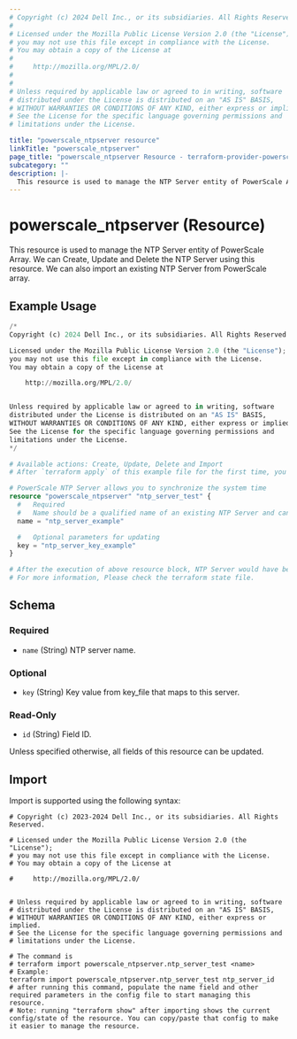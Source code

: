 ```yaml
---
# Copyright (c) 2024 Dell Inc., or its subsidiaries. All Rights Reserved.
#
# Licensed under the Mozilla Public License Version 2.0 (the "License");
# you may not use this file except in compliance with the License.
# You may obtain a copy of the License at
#
#     http://mozilla.org/MPL/2.0/
#
#
# Unless required by applicable law or agreed to in writing, software
# distributed under the License is distributed on an "AS IS" BASIS,
# WITHOUT WARRANTIES OR CONDITIONS OF ANY KIND, either express or implied.
# See the License for the specific language governing permissions and
# limitations under the License.

title: "powerscale_ntpserver resource"
linkTitle: "powerscale_ntpserver"
page_title: "powerscale_ntpserver Resource - terraform-provider-powerscale"
subcategory: ""
description: |-
  This resource is used to manage the NTP Server entity of PowerScale Array. We can Create, Update and Delete the NTP Server using this resource. We can also import an existing NTP Server from PowerScale array.
---
```


# powerscale_ntpserver (Resource)

This resource is used to manage the NTP Server entity of PowerScale Array. We can Create, Update and Delete the NTP Server using this resource. We can also import an existing NTP Server from PowerScale array.


## Example Usage

```terraform
/*
Copyright (c) 2024 Dell Inc., or its subsidiaries. All Rights Reserved.

Licensed under the Mozilla Public License Version 2.0 (the "License");
you may not use this file except in compliance with the License.
You may obtain a copy of the License at

    http://mozilla.org/MPL/2.0/


Unless required by applicable law or agreed to in writing, software
distributed under the License is distributed on an "AS IS" BASIS,
WITHOUT WARRANTIES OR CONDITIONS OF ANY KIND, either express or implied.
See the License for the specific language governing permissions and
limitations under the License.
*/

# Available actions: Create, Update, Delete and Import
# After `terraform apply` of this example file for the first time, you will create a NTP Server on the PowerScale

# PowerScale NTP Server allows you to synchronize the system time
resource "powerscale_ntpserver" "ntp_server_test" {
  #   Required
  #   Name should be a qualified name of an existing NTP Server and cannot be updated
  name = "ntp_server_example"

  #   Optional parameters for updating
  key = "ntp_server_key_example"
}

# After the execution of above resource block, NTP Server would have been created on the PowerScale array.
# For more information, Please check the terraform state file.
```

<!-- schema generated by tfplugindocs -->
## Schema

### Required

- `name` (String) NTP server name.

### Optional

- `key` (String) Key value from key_file that maps to this server.

### Read-Only

- `id` (String) Field ID.

Unless specified otherwise, all fields of this resource can be updated.

## Import

Import is supported using the following syntax:

```shell
# Copyright (c) 2023-2024 Dell Inc., or its subsidiaries. All Rights Reserved.

# Licensed under the Mozilla Public License Version 2.0 (the "License");
# you may not use this file except in compliance with the License.
# You may obtain a copy of the License at

#     http://mozilla.org/MPL/2.0/


# Unless required by applicable law or agreed to in writing, software
# distributed under the License is distributed on an "AS IS" BASIS,
# WITHOUT WARRANTIES OR CONDITIONS OF ANY KIND, either express or implied.
# See the License for the specific language governing permissions and
# limitations under the License.

# The command is
# terraform import powerscale_ntpserver.ntp_server_test <name>
# Example:
terraform import powerscale_ntpserver.ntp_server_test ntp_server_id
# after running this command, populate the name field and other required parameters in the config file to start managing this resource.
# Note: running "terraform show" after importing shows the current config/state of the resource. You can copy/paste that config to make it easier to manage the resource.
```